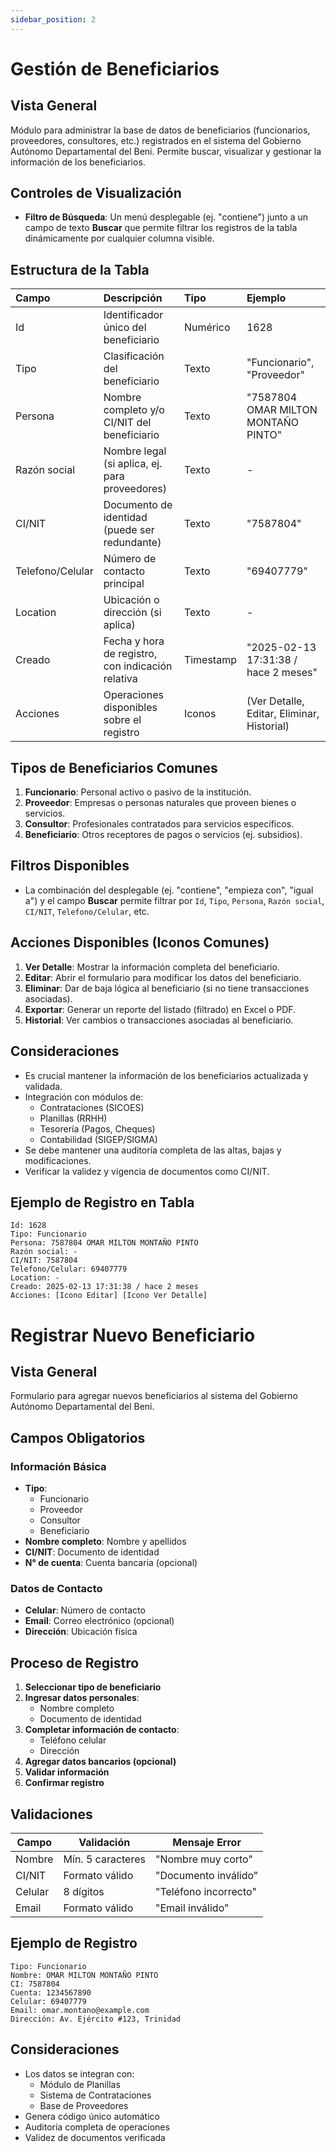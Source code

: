 ```yaml
---
sidebar_position: 2
---
```


# Gestión de Beneficiarios

## Vista General
Módulo para administrar la base de datos de beneficiarios (funcionarios, proveedores, consultores, etc.) registrados en el sistema del Gobierno Autónomo Departamental del Beni. Permite buscar, visualizar y gestionar la información de los beneficiarios.

## Controles de Visualización
-   **Filtro de Búsqueda**: Un menú desplegable (ej. "contiene") junto a un campo de texto **Buscar** que permite filtrar los registros de la tabla dinámicamente por cualquier columna visible.

## Estructura de la Tabla

| Campo            | Descripción                                       | Tipo      | Ejemplo                                      |
| :--------------- | :------------------------------------------------ | :-------- | :------------------------------------------- |
| Id               | Identificador único del beneficiario              | Numérico  | 1628                                         |
| Tipo             | Clasificación del beneficiario                    | Texto     | "Funcionario", "Proveedor"                   |
| Persona          | Nombre completo y/o CI/NIT del beneficiario       | Texto     | "7587804 OMAR MILTON MONTAÑO PINTO"          |
| Razón social     | Nombre legal (si aplica, ej. para proveedores)    | Texto     | -                                            |
| CI/NIT           | Documento de identidad (puede ser redundante)     | Texto     | "7587804"                                    |
| Telefono/Celular | Número de contacto principal                      | Texto     | "69407779"                                   |
| Location         | Ubicación o dirección (si aplica)                 | Texto     | -                                            |
| Creado           | Fecha y hora de registro, con indicación relativa | Timestamp | "2025-02-13 17:31:38 / hace 2 meses"         |
| Acciones         | Operaciones disponibles sobre el registro         | Iconos    | (Ver Detalle, Editar, Eliminar, Historial)   |

## Tipos de Beneficiarios Comunes
1.  **Funcionario**: Personal activo o pasivo de la institución.
2.  **Proveedor**: Empresas o personas naturales que proveen bienes o servicios.
3.  **Consultor**: Profesionales contratados para servicios específicos.
4.  **Beneficiario**: Otros receptores de pagos o servicios (ej. subsidios).

## Filtros Disponibles
-   La combinación del desplegable (ej. "contiene", "empieza con", "igual a") y el campo **Buscar** permite filtrar por `Id`, `Tipo`, `Persona`, `Razón social`, `CI/NIT`, `Telefono/Celular`, etc.

## Acciones Disponibles (Iconos Comunes)
1.  **Ver Detalle**: Mostrar la información completa del beneficiario.
2.  **Editar**: Abrir el formulario para modificar los datos del beneficiario.
3.  **Eliminar**: Dar de baja lógica al beneficiario (si no tiene transacciones asociadas).
4.  **Exportar**: Generar un reporte del listado (filtrado) en Excel o PDF.
5.  **Historial**: Ver cambios o transacciones asociadas al beneficiario.

## Consideraciones
-   Es crucial mantener la información de los beneficiarios actualizada y validada.
-   Integración con módulos de:
    *   Contrataciones (SICOES)
    *   Planillas (RRHH)
    *   Tesorería (Pagos, Cheques)
    *   Contabilidad (SIGEP/SIGMA)
-   Se debe mantener una auditoría completa de las altas, bajas y modificaciones.
-   Verificar la validez y vigencia de documentos como CI/NIT.

## Ejemplo de Registro en Tabla
```plaintext
Id: 1628
Tipo: Funcionario
Persona: 7587804 OMAR MILTON MONTAÑO PINTO
Razón social: -
CI/NIT: 7587804
Telefono/Celular: 69407779
Location: -
Creado: 2025-02-13 17:31:38 / hace 2 meses
Acciones: [Icono Editar] [Icono Ver Detalle]
```

# Registrar Nuevo Beneficiario

## Vista General
Formulario para agregar nuevos beneficiarios al sistema del Gobierno Autónomo Departamental del Beni.

## Campos Obligatorios

### Información Básica
- **Tipo**: 
  - Funcionario
  - Proveedor
  - Consultor
  - Beneficiario
- **Nombre completo**: Nombre y apellidos
- **CI/NIT**: Documento de identidad
- **N° de cuenta**: Cuenta bancaria (opcional)

### Datos de Contacto
- **Celular**: Número de contacto
- **Email**: Correo electrónico (opcional)
- **Dirección**: Ubicación física

## Proceso de Registro

1. **Seleccionar tipo de beneficiario**
2. **Ingresar datos personales**:
   - Nombre completo
   - Documento de identidad
3. **Completar información de contacto**:
   - Teléfono celular
   - Dirección
4. **Agregar datos bancarios (opcional)**
5. **Validar información**
6. **Confirmar registro**

## Validaciones
| Campo | Validación | Mensaje Error |
|-------|-----------|--------------|
| Nombre | Mín. 5 caracteres | "Nombre muy corto" |
| CI/NIT | Formato válido | "Documento inválido" |
| Celular | 8 dígitos | "Teléfono incorrecto" |
| Email | Formato válido | "Email inválido" |

## Ejemplo de Registro
```plaintext
Tipo: Funcionario
Nombre: OMAR MILTON MONTAÑO PINTO
CI: 7587804
Cuenta: 1234567890
Celular: 69407779
Email: omar.montano@example.com
Dirección: Av. Ejército #123, Trinidad
```
## Consideraciones
- Los datos se integran con:
  - Módulo de Planillas
  - Sistema de Contrataciones
  - Base de Proveedores
- Genera código único automático
- Auditoría completa de operaciones
- Validez de documentos verificada